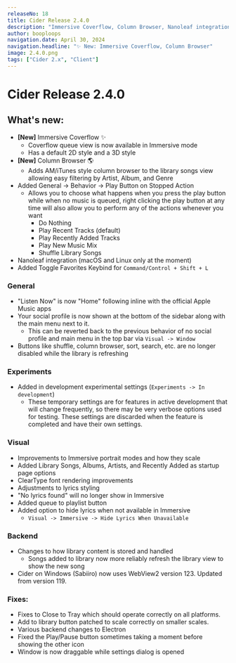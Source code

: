 ```yaml
---
releaseNo: 18
title: Cider Release 2.4.0
description: "Immersive Coverflow, Column Browser, Nanoleaf integration, Toggle Favorites Keybind, Tons of fixes. Stability. and more"
author: booploops
navigation.date: April 30, 2024
navigation.headline: "✨ New: Immersive Coverflow, Column Browser"
image: 2.4.0.png
tags: ["Cider 2.x", "Client"]
---
```


# Cider Release 2.4.0

## What's new:

- **[New]** Immersive Coverflow ✨
  - Coverflow queue view is now available in Immersive mode
  - Has a default 2D style and a 3D style
- **[New]** Column Browser 🌎
  - Adds AM/iTunes style column browser to the library songs view allowing easy filtering by Artist, Album, and Genre
- Added General -> Behavior -> Play Button on Stopped Action
  - Allows you to choose what happens when you press the play button while when no music is queued, right clicking the play button at any time will also allow you to perform any of the actions whenever you want
    - Do Nothing
    - Play Recent Tracks (default)
    - Play Recently Added Tracks
    - Play New Music Mix
    - Shuffle Library Songs
- Nanoleaf integration (macOS and Linux only at the moment)
- Added Toggle Favorites Keybind for `Command/Control + Shift + L`

### General

- "Listen Now" is now "Home" following inline with the official Apple Music apps
- Your social profile is now shown at the bottom of the sidebar along with the main menu next to it.
  - This can be reverted back to the previous behavior of no social profile and main menu in the top bar via `Visual -> Window`
- Buttons like shuffle, column browser, sort, search, etc. are no longer disabled while the library is refreshing

### Experiments

- Added in development experimental settings (`Experiments -> In development`)
  - These temporary settings are for features in active development that will change frequently, so there may be very verbose options used for testing. These settings are discarded when the feature is completed and have their own settings.

### Visual

- Improvements to Immersive portrait modes and how they scale
- Added Library Songs, Albums, Artists, and Recently Added as startup page options
- ClearType font rendering improvements
- Adjustments to lyrics styling
- "No lyrics found" will no longer show in Immersive
- Added queue to playlist button
- Added option to hide lyrics when not available in Immersive
  - `Visual -> Immersive -> Hide Lyrics When Unavailable`

### Backend

- Changes to how library content is stored and handled
  - Songs added to library now more reliably refresh the library view to show the new song
- Cider on Windows (Sabiiro) now uses WebView2 version 123. Updated from version 119.

### Fixes:

- Fixes to Close to Tray which should operate correctly on all platforms.
- Add to library button patched to scale correctly on smaller scales.
- Various backend changes to Electron
- Fixed the Play/Pause button sometimes taking a moment before showing the other icon
- Window is now draggable while settings dialog is opened
